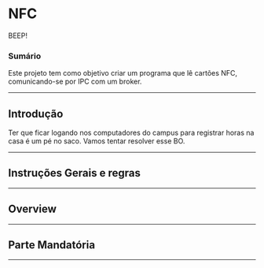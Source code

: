 # NFC
BEEP!

### Sumário
Este projeto tem como objetivo criar um programa que lê cartões NFC, comunicando-se por IPC com um broker.

---

## Introdução
Ter que ficar logando nos computadores do campus para registrar horas na casa é um pé no saco. Vamos tentar resolver esse BO.

---

## Instruções Gerais e regras

---

## Overview

---

## Parte Mandatória

---

